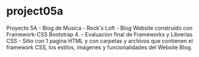 # project05a
Proyecto 5A - Blog de Musica - Rock's Loft - Blog Website construido con Framework-CSS Bootstrap 4. - Evaluacion final de Frameworks y Librerias CSS - Sitio con 1 pagina HTML y con carpetas y archivos que contienen el framework CSS, los estilos, imágenes y funcionalidades del Website Blog.
